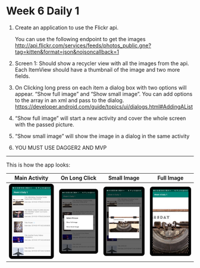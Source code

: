# Week 6 Daily 1

1. Create an application to use the Flickr api.

    You can use the following endpoint to get the images http://api.flickr.com/services/feeds/photos_public.gne?tag=kitten&format=json&nojsoncallback=1

2. Screen 1: Should show a recycler view with all the images from the api. Each ItemView should have a thumbnail of the image and two more fields.

3. On Clicking long press on each item a dialog box with two options will appear. “Show full image” and “Show small image”. You can add options to the array in an xml and pass to the dialog. https://developer.android.com/guide/topics/ui/dialogs.html#AddingAList

4. “Show full image” will start a new activity and cover the whole screen with the passed picture.

5. “Show small image” will show the image in a dialog in the same activity

6. YOU MUST USE DAGGER2 AND MVP

-----------------------------------

This is how the app looks:

| Main Activity | On Long Click | Small Image | Full Image |
| ----------------- | ----------------- | ----------------- | ----------------- |
| ![alt text][img1] | ![alt text][img2] | ![alt text][img3] | ![alt text][img4] | 

[img1]: https://github.com/a00512098/screenshots/blob/master/week6day1/device-2019-03-19-090318.png?raw=true "Main Activity"
[img2]: https://github.com/a00512098/screenshots/blob/master/week6day1/device-2019-03-19-090402.png?raw=true "On Long Click"
[img3]: https://github.com/a00512098/screenshots/blob/master/week6day1/device-2019-03-19-090430.png?raw=true "Small Image"
[img4]: https://github.com/a00512098/screenshots/blob/master/week6day1/device-2019-03-19-090520.png?raw=true "Full Image"
